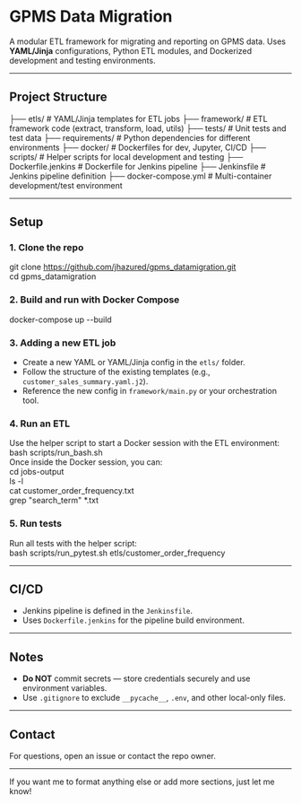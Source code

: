 # GPMS Data Migration

A modular ETL framework for migrating and reporting on GPMS data. Uses **YAML/Jinja** configurations, Python ETL modules, and Dockerized development and testing environments.

---

## Project Structure

├── etls/                 # YAML/Jinja templates for ETL jobs
├── framework/            # ETL framework code (extract, transform, load, utils)
├── tests/                # Unit tests and test data
├── requirements/         # Python dependencies for different environments
├── docker/               # Dockerfiles for dev, Jupyter, CI/CD
├── scripts/              # Helper scripts for local development and testing
├── Dockerfile.jenkins    # Dockerfile for Jenkins pipeline
├── Jenkinsfile           # Jenkins pipeline definition
├── docker-compose.yml    # Multi-container development/test environment

---

## Setup

### 1. Clone the repo  
git clone https://github.com/jhazured/gpms_datamigration.git  
cd gpms_datamigration

### 2. Build and run with Docker Compose  
docker-compose up --build

### 3. Adding a new ETL job  
- Create a new YAML or YAML/Jinja config in the `etls/` folder.  
- Follow the structure of the existing templates (e.g., `customer_sales_summary.yaml.j2`).  
- Reference the new config in `framework/main.py` or your orchestration tool.

### 4. Run an ETL  
Use the helper script to start a Docker session with the ETL environment:  
bash scripts/run_bash.sh  
Once inside the Docker session, you can:  
cd jobs-output  
ls -l  
cat customer_order_frequency.txt  
grep "search_term" *.txt

### 5. Run tests  
Run all tests with the helper script:  
bash scripts/run_pytest.sh etls/customer_order_frequency

---

## CI/CD  
- Jenkins pipeline is defined in the `Jenkinsfile`.  
- Uses `Dockerfile.jenkins` for the pipeline build environment.

---

## Notes  
- **Do NOT** commit secrets — store credentials securely and use environment variables.  
- Use `.gitignore` to exclude `__pycache__`, `.env`, and other local-only files.

---

## Contact  
For questions, open an issue or contact the repo owner.

---

If you want me to format anything else or add more sections, just let me know!
